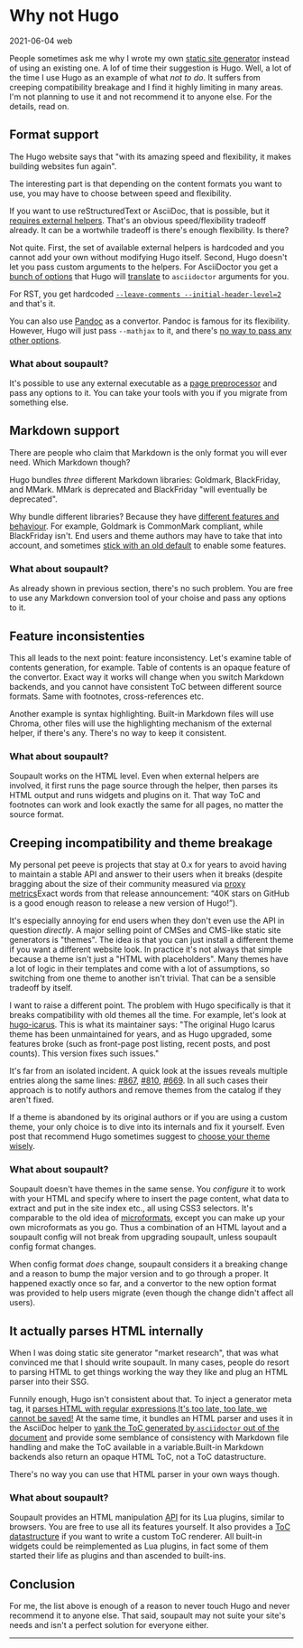 # Why not Hugo

<time id="last-modified">2021-06-04</time>
<tags>web</tags>

<p id="summary">
People sometimes ask me why I wrote my own <a href="https://soupault.app">static site generator</a> instead of using an existing one.
A lof of time their suggestion is Hugo. Well, a lot of the time I use Hugo as an example of what <em>not to do</em>.
It suffers from creeping compatibility breakage and I find it highly limiting in many areas. I'm not planning to use it and not recommend it to anyone else.
For the details, read on.
</p>

## Format support

The Hugo website says that "with its amazing speed and flexibility, it makes building websites fun again".

The interesting part is that depending on the content formats you want to use, you may have to choose between speed and flexibility.

If you want to use reStructuredText or AsciiDoc, that is possible, but it [requires external helpers](https://web.archive.org/web/20210202024351/https://gohugo.io/content-management/formats/).
That's an obvious speed/flexibility tradeoff already. It can be a wortwhile tradeoff is there's enough flexibility. Is there?

Not quite. First, the set of available external helpers is hardcoded and you cannot add your own without modifying Hugo itself.
Second, Hugo doesn't let you pass custom arguments to the helpers. For AsciiDoctor you get a
[bunch of options](https://web.archive.org/web/20210202024351/https://gohugo.io/content-management/formats/#external-helper-asciidoctor)
that Hugo will [translate](https://github.com/gohugoio/hugo/blob/ee733085b7f5d3f2aef1667901ab6ecb8041d699/markup/asciidocext/convert.go#L162-L166) to `asciidoctor` arguments for you.

For RST, you get hardcoded [`--leave-comments --initial-header-level=2`](https://github.com/gohugoio/hugo/blob/ee733085b7f5d3f2aef1667901ab6ecb8041d699/markup/rst/convert.go#L82) and that's it.

You can also use [Pandoc](https://pandoc.org) as a convertor. Pandoc is famous for its flexibility. However, Hugo will just pass `--mathjax` to it,
and there's [no way to pass any other options](https://github.com/gohugoio/hugo/blob/ee733085b7f5d3f2aef1667901ab6ecb8041d699/markup/pandoc/convert.go#L63-L64).

### What about soupault?

It's possible to use any external executable as a [page preprocessor](https://soupault.app/reference-manual/#page-preprocessors) and pass any options to it.
You can take your tools with you if you migrate from something else.

## Markdown support

There are people who claim that Markdown is the only format you will ever need. Which Markdown though?

Hugo bundles _three_ different Markdown libraries: Goldmark, BlackFriday, and MMark. MMark is deprecated and BlackFriday "will eventually be deprecated".

Why bundle different libraries? Because they have [different features and behaviour](https://web.archive.org/web/20210206131957/https://gohugo.io/getting-started/configuration-markup/).
For example, Goldmark is CommonMark compliant, while BlackFriday isn't.
End users and theme authors may have to take that into account, and sometimes [stick with an old default](https://themes.gohugo.io/hugo-octopress/#goldmark-vs-blackfriday)
to enable some features.

### What about soupault?

As already shown in previous section, there's no such problem. You are free to use any Markdown conversion tool of your choise and pass any options to it.

## Feature inconsistenties

This all leads to the next point: feature inconsistency. Let's examine table of contents generation, for example.
Table of contents is an opaque feature of the convertor. Exact way it works will change when you switch Markdown backends,
and you cannot have consistent ToC between different source formats. Same with footnotes, cross-references etc.

Another example is syntax highlighting. Built-in Markdown files will use Chroma, other files will use the highlighting mechanism
of the external helper, if there's any. There's no way to keep it consistent.

### What about soupault?

Soupault works on the HTML level. Even when external helpers are involved, it first runs the page source through the helper, then parses its
HTML output and runs widgets and plugins on it. That way ToC and footnotes can work and look exactly the same for all pages, no matter the source format.

## Creeping incompatibility and theme breakage

My personal pet peeve is projects that stay at 0.x for years to avoid having to maintain a stable API and answer to their users when it breaks (despite bragging about the size of their community
measured via [proxy metrics](https://gohugo.io/news/0.61.0-relnotes/)<fn id="40k-stars">Exact words from that release announcement: &ldquo;40K stars on GitHub is a good enough reason to release a new version of Hugo!&rdquo;</fn>).

It's especially annoying for end users when they don't even use the API in question _directly_.
A major selling point of CMSes and CMS-like static site generators is "themes". The idea is that you can just install a different theme
if you want a different website look. In practice it's not always that simple because a theme isn't just a "HTML with placeholders".
Many themes have a lot of logic in their templates and come with a lot of assumptions, so switching from one theme to another isn't trivial.
That can be a sensible tradeoff by itself.

I want to raise a different point. The problem with Hugo specifically is that it breaks compatibility with old themes all the time.
For example, let's look at [hugo-icarus](https://themes.gohugo.io/hugo-icarus/). This is what its maintainer says:
"The original Hugo Icarus theme has been unmaintained for years, and as Hugo upgraded, some features broke (such as front-page post listing, recent posts, and post counts). This version fixes such issues."

It's far from an isolated incident. A quick look at the issues reveals multiple entries along the same lines:
[#867](https://github.com/gohugoio/hugoThemes/issues/867), [#810](https://github.com/gohugoio/hugoThemes/issues/810), [#669](https://github.com/gohugoio/hugoThemes/issues/669).
In all such cases their approach is to notify authors and remove themes from the catalog if they aren't fixed.

If a theme is abandoned by its original authors or if you are using a custom theme, your only choice is to dive into its internals and fix it yourself.
Even post that recommend Hugo sometimes suggest to [choose your theme wisely](https://masalmon.eu/2020/02/29/hugo-maintenance/).

### What about soupault?

Soupault doesn't have themes in the same sense. You _configure_ it to work with your HTML and specify where to insert the page content,
what data to extract and put in the site index etc., all using CSS3 selectors. It's comparable to the old idea of [microformats](https://microformats.org),
except you can make up your own microformats as you go. Thus a combination of an HTML layout and a soupault config will not break
from upgrading soupault, unless soupault config format changes.

When config format _does_ change, soupault considers it a breaking change and a reason to bump the major version and to go through a proper.
It happened exactly once so far, and a convertor to the new option format was provided to help users migrate (even though the change didn't affect all users).

## It actually parses HTML internally

When I was doing static site generator "market research", that was what convinced me that I should write soupault. In many cases,
people do resort to parsing HTML to get things working the way they like and plug an HTML parser into their SSG.

Funnily enough, Hugo isn't consistent about that. To inject a generator meta tag, it [parses HTML with regular expressions](https://github.com/gohugoio/hugo/blob/ee733085b7f5d3f2aef1667901ab6ecb8041d699/transform/metainject/hugogenerator.go#L27).<fn id="zalgo"><a href="https://stackoverflow.com/questions/1732348/regex-match-open-tags-except-xhtml-self-contained-tags/1732454#1732454">It's too late, too late, we cannot be saved!</a></fn>
At the same time, it bundles an HTML parser and uses it in the AsciiDoc helper to [yank the ToC generated by `asciidoctor` out of the document](https://github.com/gohugoio/hugo/blob/ee733085b7f5d3f2aef1667901ab6ecb8041d699/markup/asciidocext/convert.go#L220-L225)
and provide some semblance of consistency with Markdown file handling and make the ToC available in a variable.<fn id="toc-datastructure">Built-in Markdown backends also return an opaque HTML ToC, not a ToC datastructure.</fn>

There's no way you can use that HTML parser in your own ways though.

### What about soupault?

Soupault provides an HTML manipulation [API](https://soupault.app/reference-manual/#HTML) for its Lua plugins, similar to browsers. You are free to use all its features yourself.
It also provides a [ToC datastructure](https://soupault.app/reference-manual/#HTML.get_headings_tree) if you want to write a custom ToC renderer.
All built-in widgets could be reimplemented as Lua plugins, in fact some of them started their life as plugins and than ascended to built-ins.

## Conclusion

For me, the list above is enough of a reason to never touch Hugo and never recommend it to anyone else.
That said, soupault may not suite your site's needs and isn't a perfect solution for everyone either.

<hr>
<div id="footnotes"> </div>
